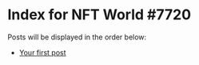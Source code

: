 # Index for NFT World #7720
Posts will be displayed in the order below:

- [Your first post](./001-first.md)

